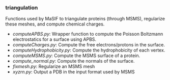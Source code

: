 ### triangulation
Functions used by MaSIF to triangulate proteins (through MSMS), regularize these meshes, and compute chemical charges.

+ *computeAPBS.py*: Wrapper function to compute the Poisson Boltzmann electrostatics for a surface using APBS.
+ *computeCharges.py*: Compute the free electrons/protons in the surface.
+ *computeHydrophobicity.py*: Compute the hydrophobicity of each vertex.
+ *computeMSMS.py*: Compute the MSMS surface of a protein.
+ *compute_normal.py*: Compute the normals of the surface.
+ *fixmesh.py*: Regularize an MSMS mesh
+ *xyzrn.py*: Output a PDB in the input format used by MSMS


